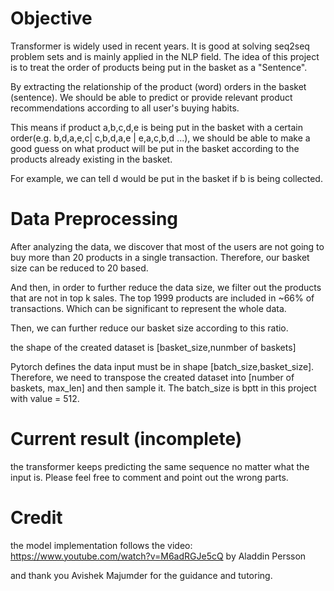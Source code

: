 # Objective

Transformer is widely used in recent years. It is good at solving seq2seq problem sets and is mainly applied in the NLP field. The idea of this project is to treat the order of products being put in the basket as a "Sentence". 

By extracting the relationship of the product (word) orders in the basket (sentence). We should be able to predict or provide relevant product recommendations according to all user's buying habits. 

This means if product a,b,c,d,e is being put in the basket with a certain order(e.g. b,d,a,e,c| c,b,d,a,e | e,a,c,b,d ...), we should be able to make a good guess on what product will be put in the basket according to the products already existing in the basket. 

For example, we can tell d would be put in the basket if b is being collected.

# Data Preprocessing

After analyzing the data, we discover that most of the users are not going to buy more than 20 products in a single transaction. Therefore, our basket size can be reduced to 20 based.

And then, in order to further reduce the data size, we filter out the products that are not in top k sales. The top 1999 products are included in ~66% of transactions. Which can be significant to represent the whole data.

Then, we can further reduce our basket size according to this ratio.

the shape of the created dataset is [basket_size,nunmber of baskets]

Pytorch defines the data input must be in shape [batch_size,basket_size]. Therefore, we need to transpose the created dataset into [number of baskets, max_len] and then sample it. The batch_size is bptt in this project with value = 512.

# Current result (incomplete)

the transformer keeps predicting the same sequence no matter what the input is. Please feel free to comment and point out the wrong parts.

# Credit

the model implementation follows the video: https://www.youtube.com/watch?v=M6adRGJe5cQ by Aladdin Persson

and thank you Avishek Majumder for the guidance and tutoring.
